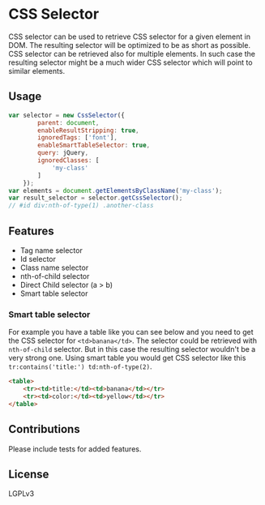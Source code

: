 # CSS Selector
CSS selector can be used to retrieve CSS selector for a given element in DOM. The resulting selector will be optimized to be as short as possible.
CSS selector can be retrieved also for multiple elements. In such case the resulting selector might be a much wider CSS selector which will point to similar elements.

## Usage
```javascript
var selector = new CssSelector({
		parent: document,
		enableResultStripping: true,
		ignoredTags: ['font'],
		enableSmartTableSelector: true,
		query: jQuery,
		ignoredClasses: [
			'my-class'
		]
	});
var elements = document.getElementsByClassName('my-class');
var result_selector = selector.getCssSelector();
// #id div:nth-of-type(1) .another-class
```

## Features

 - Tag name selector
 - Id selector
 - Class name selector
 - nth-of-child selector
 - Direct Child selector (a > b)
 - Smart table selector

### Smart table selector
For example you have a table like you can see below and you need to get the CSS selector for `<td>banana</td>`. The selector could be retrieved with `nth-of-child` selector. But in this case the resulting selector wouldn't be a very strong one. Using smart table you would get CSS selector like this `tr:contains('title:') td:nth-of-type(2)`.
```html
<table>
    <tr><td>title:</td><td>banana</td></tr>
    <tr><td>color:</td><td>yellow</td></tr>
</table>
```

## Contributions
Please include tests for added features.

## License
LGPLv3
